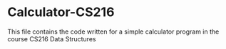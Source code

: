 # Calculator-CS216
This file contains the code written for a simple calculator program in the course CS216 Data Structures 
